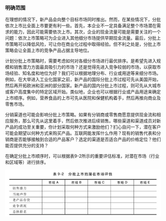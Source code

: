 ### 明确范围

在理想的情况下，新产品会向整个目标市场同时推出。然而，在某些情况下，分批依次上市比全面上市要更有利一些。首先，本企业不一定具备满足整个市场潜在需求的能力，因此可能需要依次上市。其次，企业的现金流量可能是需要关注的一个问题：依次上市策略可为企业进入其他细分市场提供早期现金流量。最后，分批上市策略可以降低风险，可让你在商业化过程中取得经验。但不利之处是，分批上市策略会让全面上市的竞争产品占据主导地位。

计划分批上市策略时，需要考虑如何对各细分市场进行最优排序。是希望先进入规模和销售潜力方面最具吸引力的市场？还是觉得先进入竞争较弱的市场，以获取市场经验、知名度和地位为好？我们可以根据地理分布、行业或用途等来细分市场。例如，在大举进入工业化国家之前，新产品的国际分批上市过程可先从美国开始，然后再开拓欧洲和亚洲的部分国家。新产品的国内分批上市过程，则可先从大城市或客户高度集中的特定区域开始。类似地，企业也可以根据行业或产品用途来确定上市顺序。例如，营养食品的上市可先从医院和保健机构着手，然后再推向商业及零售市场。

分销渠道也可能会影响分批上市策略。如果有分销商或零售商愿意提供现金流和相应服务，那么可先从这里着手，然后依次推进后续销售。哪些渠道和渠道成员对新产品的成功至关重要，你计划采取何种方式来激励他们？扪心自问一下，潜在客户可能会期望以何种方式来购买产品。互联网能发挥什么作用？现有的销售代表和分销商是否能够接触到合适的产品客户？选定的渠道是否适合产品的价格定位？他们能否提供充分的支持？

在确定分批上市顺序时，可以根据表9-2所示的重要评估标准，对潜在市场（行业和区域等）进行排序。

![](images/image01279_jpeg)

